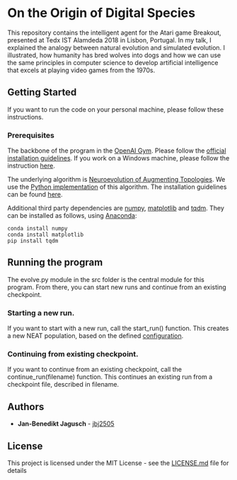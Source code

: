 # On the Origin of Digital Species

This repository contains the intelligent agent for the Atari game Breakout, presented at Tedx IST Alamdeda 2018 in Lisbon, Portugal. In my talk, I explained the analogy between natural evolution and simulated evolution. I illustrated, how humanity has bred wolves into dogs and how we can use the same principles in computer science to develop artificial intelligence that excels at playing video games from the 1970s.

## Getting Started

If you want to run the code on your personal machine, please follow these instructions.

### Prerequisites

The backbone of the program in the [OpenAI Gym](https://gym.openai.com/). Please follow the [official installation guidelines](https://github.com/openai/gym#installation). If you work on a Windows machine, please follow the instruction [here](https://github.com/openai/gym/issues/11).	

The underlying algorithm is [Neuroevolution of Augmenting Topologies](http://nn.cs.utexas.edu/downloads/papers/stanley.ec02.pdf). We use the [Python implementation](http://neat-python.readthedocs.io/en/latest/) of this algorithm. The installation guidelines can be found [here](http://neat-python.readthedocs.io/en/latest/installation.html).

Additional third party dependencies are [numpy](http://neat-python.readthedocs.io/en/latest/installation.html), [matplotlib](https://matplotlib.org/) and [tqdm](https://pypi.org/project/tqdm/). They can be installed as follows, using [Anaconda](https://anaconda.org/):

```
conda install numpy
conda install matplotlib
pip install tqdm
```

## Running the program

The evolve.py module in the src folder is the central module for this program. From there, you can start new runs and continue from an existing checkpoint.

### Starting a new run.

If you want to start with a new run, call the start_run() function. This creates a new NEAT population, based on the defined [configuration](http://neat-python.readthedocs.io/en/latest/config_file.html).

### Continuing from existing checkpoint.

If you want to continue from an existing checkpoint, call the continue_run(filename) function. This continues an existing run from a checkpoint file, described in filename.

## Authors

* **Jan-Benedikt Jagusch** - [jbj2505](https://github.com/jbj2505)

## License

This project is licensed under the MIT License - see the [LICENSE.md](LICENSE.md) file for details
